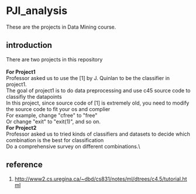 # PJI_analysis
These are the projects in Data Mining course.
## introduction
There are two projects in this repository\
\
**For Project1**</br>
Professor asked us to use the [1] by J. Quinlan to be the classifier in project1.\
The goal of project1 is to do data preprocessing and use c45 source code to classifiy the datapoints\
In this project, since source code of [1] is extremely old, you need to modify the source code to fit your os and complier\
For example, change "cfree" to "free"\
Or change "exit" to "exit(1)", and so on.
\
**For Project2**\
Professor asked us to tried kinds of classifiers and datasets to decide which combination is the best for classification\
Do a comprehensive survey on different combinations.\

## reference
1. http://www2.cs.uregina.ca/~dbd/cs831/notes/ml/dtrees/c4.5/tutorial.html</br>
